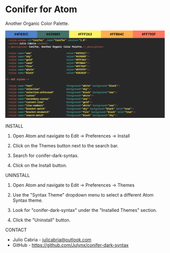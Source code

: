 # Conifer for Atom
Another Organic Color Palette.

![alt text](conifer_new.png)

INSTALL

1. Open Atom and navigate to Edit -> Preferences -> Install

2. Click on the Themes button next to the search bar.
  
3. Search for conifer-dark-syntax.
  
4. Click on the Install button.
  
UNINSTALL

1. Open Atom and navigate to Edit -> Preferences -> Themes

2. Use the "Syntax Theme" dropdown menu to select a different Atom Syntax theme.

3. Look for "conifer-dark-syntax" under the "Installed Themes" section.

4. Click the "Uninstall" button.
  
CONTACT
  
 - Julio Cabria - julicabria@outlook.com
 - GitHub - https://github.com/Julynx/conifer-dark-syntax
